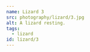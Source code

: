 ```yaml
---
name: Lizard 3
src: photography/lizard/3.jpg
alt: A lizard resting.
tags: 
  - lizard
id: lizard/3
---
```

